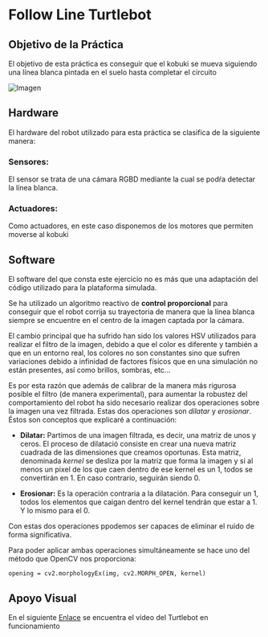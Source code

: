 # Follow Line Turtlebot

## Objetivo de la Práctica
El objetivo de esta práctica es conseguir que el kobuki se mueva siguiendo una línea blanca pintada en el suelo hasta completar el circuito

![Imagen](https://www.turtlebot.com/assets/images/turtlebot2e.png)

## Hardware

El hardware del robot utilizado para esta práctica se clasifica de la siguiente manera:

### Sensores:

El sensor se trata de una cámara RGBD mediante la cual se podŕa detectar la línea blanca.

### Actuadores:

Como actuadores, en este caso disponemos de los motores que permiten moverse al kobuki

## Software

El software del que consta este ejercicio no es más que una adaptación del código utilizado para la plataforma simulada.

Se ha utilizado un algoritmo reactivo de **control proporcional** para conseguir que el robot corrija su trayectoria de manera que la línea blanca siempre se encuentre en el centro de la imagen captada por la cámara.

El cambio principal que ha sufrido han sido los valores HSV utilizados para realizar el filtro de la imagen, debido a que el
color es diferente y también a que en un entorno real, los colores no son constantes sino que sufren variaciones debido a infinidad de factores físicos que en una simulación no están presentes, así como brillos, sombras, etc...

Es por esta razón que además de calibrar de la manera más rigurosa posible el filtro (de manera experimental), para aumentar la robustez del comportamiento del robot ha sido necesario realizar dos operaciones sobre la imagen una vez filtrada. Estas dos operaciones son *dilatar* y *erosionar*. Éstos son conceptos que explicaré a continuación:

* **Dilatar:** Partimos de una imagen filtrada, es decir, una matriz de unos y ceros. El proceso de dilatació consiste en crear una nueva matriz cuadrada de las dimensiones que creamos oportunas. Esta matriz, denominada *kernel* se desliza por la matriz que forma la imagen y si al menos un pixel de los que caen dentro de ese kernel es un 1, todos se convertirán en 1. En caso contrario, seguirán siendo 0.

* **Erosionar:** Es la operación contraria a la dilatación. Para conseguir un 1, todos los elementos que caigan dentro del kernel tendrán que estar a 1. Y lo mismo para el 0.

Con estas dos operaciones ppodemos ser capaces de eliminar el ruido de forma significativa. 

Para poder aplicar ambas operaciones simultáneamente se hace uno del método que OpenCV nos proporciona:
```
opening = cv2.morphologyEx(img, cv2.MORPH_OPEN, kernel)
```

## Apoyo Visual

En el siguiente [Enlace](https://www.youtube.com/watch?v=uEgDbSsNcSA) se encuentra el vídeo del Turtlebot en funcionamiento
